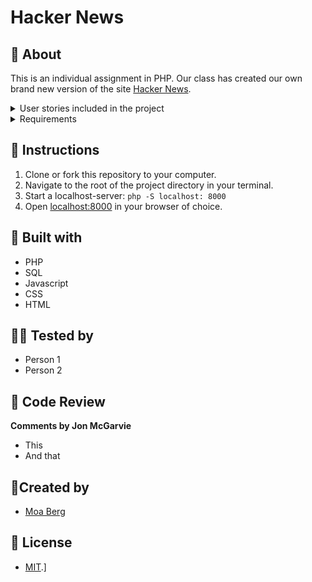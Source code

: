 # Hacker News

## 👀 About

This is an individual assignment in PHP. Our class has created our own brand new version of the site [Hacker News](https://news.ycombinator.com/news).

<details><summary>User stories included in the project</summary>

-   As a user I should be able to create an account.
-   As a user I should be able to login.
-   As a user I should be able to logout.
-   As a user I should be able to edit my account email, password and biography.
-   As a user I should be able to upload a profile avatar image.
-   As a user I should be able to create new posts with title, link and description.
-   As a user I should be able to edit my posts.
-   As a user I should be able to delete my posts.
-   As a user I'm able to view most upvoted posts.
-   As a user I'm able to view new posts.
-   As a user I should be able to upvote posts.
-   As a user I should be able to remove upvote from posts.
-   As a user I'm able to comment on a post.
-   As a user I'm able to edit my comments.
-   As a user I'm able to delete my comments.

</details>

<details><summary> Requirements </summary>

-   The application should be written in HTML, CSS, JavaScript, SQL and PHP.
-   The application should be built using a SQLite database with at least four different tables.
-   The application should be pushed to a public repository on [GitHub](https://github.com/).
-   The application should be responsive and be built using the method mobile-first.
-   The application should be implement secure [hashed passwords](https://secure.php.net/manual/en/function.password-hash.php) when signing up. <br>
-   The project should contain the files and directories in the [`resources`](resources) folder in the root of your repository. <br>
-   The project should implement an [accessible](https://a11yproject.com/checklist/) [graphical user interface](https://en.m.wikipedia.org/wiki/Graphical_user_interface).
-   The project should [declare strict types](https://php.net/manual/en/functions.arguments.php#functions.arguments.type-declaration.strict) in files containing only PHP code.
-   The project should not include any coding errors, warning or notices.
-   The project must be tested on at least two of your classmates computers. Add the testers name to the `README.md` file.
-   The project must receive a [code review](https://en.m.wikipedia.org/wiki/Code_review) by another student. Add at least 10 comments to the student's `README.md` file through a [pull request](https://help.github.com/en/articles/creating-a-pull-request). Give feedback to the student below your name. The last student gives feedback to the first student in the list. Add your feedback one day before the presentation.

</details>

## 💌 Instructions

1. Clone or fork this repository to your computer.
2. Navigate to the root of the project directory in your terminal.
3. Start a localhost-server: `php -S localhost: 8000`
4. Open [localhost:8000](http://localhost:8000) in your browser of choice.

## 💪 Built with

-   PHP
-   SQL
-   Javascript
-   CSS
-   HTML

## 👩‍💻 Tested by

-   Person 1
-   Person 2

## 🍭 Code Review

**Comments by Jon McGarvie**

-   This
-   And that

## 🎈Created by

-   [Moa Berg](https://github.com/moasannacatharina)

## 🌸 License

-   [MIT](https://github.com/moasannacatharina/fake-news/blob/main/LICENSE).]
